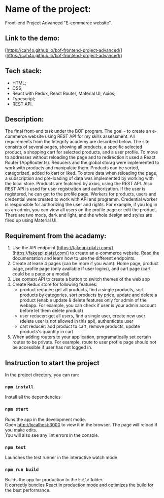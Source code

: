 # Name of the project: 
Front-end Project Advanced "E-commerce website".

## Link to the demo: 
[https://cah4o.github.io/bof-frontend-project-advanced/](https://cah4o.github.io/bof-frontend-project-advanced/) 

## Tech stack: 
- HTML;
- CSS;
- React with Redux, React Router, Material UI, Axios; 
- Typescript;
- REST API.

## Description:
The final front-end task under the BOF program. The goal - to create an e-commerce website using REST API for my skills assessment. All requirements from the Integrify academy are described below.
The site consists of several pages, showing all products, a specific selected product, a shopping cart for selected products, and a user profile. To move to addresses without reloading the page and to redirection it used a React Router (AppRouter.ts).
Reducers and the global storag were implemented to work with products and manipulate them. Products can be sorted, categorized, added to cart or liked. To store data when reloading the page, a subscription and pre-loading of data was implemented by working with the local store. Products are featched by axios, using the REST API. Also REST API is used for user registration and authorization. If the user is registered, he can get to the profile page. Workers for products, users and credential  were created to work with API and programm. Credential worker is responsible for authorizing the user and rights. For example, if you log in as an admin, you can view all users on the profile page or edit the product. There are two mods, dark and light, and the whole design and styles are fired up using Material UI.

## Requirement from the acadamy:
1. Use the API endpoint [https://fakeapi.platzi.com/](https://fakeapi.platzi.com/) to create an e-commerce website. Read the documentation and learn how to use the different endpoints.
2. Create at lease 4 pages (can be more if you want): Home page, product page,
profile page (only available if user logins), and cart page (cart could be a page or a modal)
3. Use context API to create a button to switch themes of the web app
4. Create Redux store for following features:
    - product reducer: get all products, find a single products, sort products by
    categories, sort products by price, update and delete a product (enable update & delete features only for admin of the webapp. For example, you can check if user is your admin account before let them delete product)
    - user reducer: get all users, find a single user, create new user (delete user is not allowed in this api), authenticate user
    - cart reducer: add product to cart, remove products, update products's quantity in cart
5. When adding routers to your application, programatically set certain routes to be private. For example, route to user profile page should not be accessible if user has not logged in.

## Instruction to start the project

In the project directory, you can run:
### `npm install` 
Install all the dependencies

### `npm start`  
Runs the app in the development mode.\
Open [http://localhost:3000](http://localhost:3000) to view it in the browser.
The page will reload if you make edits.\
You will also see any lint errors in the console.

### `npm test` 
Launches the test runner in the interactive watch mode

### `npm run build` 
Builds the app for production to the `build` folder.\
It correctly bundles React in production mode and optimizes the build for the best performance.
